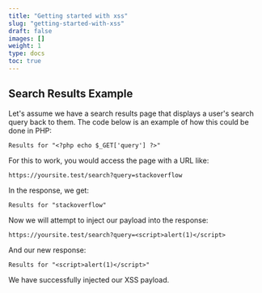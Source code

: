 ```yaml
---
title: "Getting started with xss"
slug: "getting-started-with-xss"
draft: false
images: []
weight: 1
type: docs
toc: true
---
```


## Search Results Example
Let's assume we have a search results page that displays a user's search query back to them. The code below is an example of how this could be done in PHP:

    Results for "<?php echo $_GET['query'] ?>"

For this to work, you would access the page with a URL like:

    https://yoursite.test/search?query=stackoverflow

In the response, we get:

    Results for "stackoverflow"

Now we will attempt to inject our payload into the response:

    https://yoursite.test/search?query=<script>alert(1)</script>

And our new response:

    Results for "<script>alert(1)</script>"

We have successfully injected our XSS payload.

